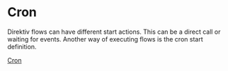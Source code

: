 # Cron

Direktiv flows can have different start actions. This can be a direct call or waiting for events.
 Another way of executing flows is the cron start definition.

 [Cron](cron.yaml)